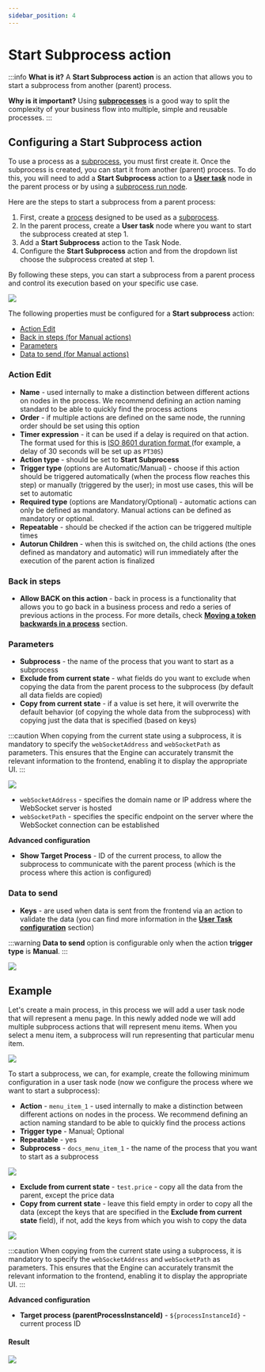 ```yaml
---
sidebar_position: 4
---
```


# Start Subprocess action

:::info
**What is it?** A **Start Subprocess action** is an action that allows you to start a subprocess from another (parent) process.

**Why is it important?**  Using [**subprocesses**](../process/subprocess.md) is a good way to split the complexity of your business flow into multiple, simple and reusable processes.
:::

## Configuring a Start Subprocess action

To use a process as a [subprocess](../process/subprocess.md), you must first create it. Once the subprocess is created, you can start it from another (parent) process. To do this, you will need to add a **Start Subprocess** action to a [**User task**](../node/task-node.md) node in the parent process or by using a [subprocess run node](../node/subprocess-run-node.md).

Here are the steps to start a subprocess from a parent process:

1. First, create a [process](../process/process.md) designed to be used as a [subprocess](../process/subprocess.md).
2. In the parent process, create a **User task** node where you want to start the subprocess created at step 1.
3. Add a **Start Subprocess** action to the Task Node.
4. Configure the **Start Subprocess** action and from the dropdown list choose the subprocess created at step 1.

By following these steps, you can start a subprocess from a parent process and control its execution based on your specific use case.

![](https://s3.eu-west-1.amazonaws.com/docx.flowx.ai/3.1/process_subprocess.png)

The following properties must be configured for a **Start subprocess** action:

* [Action Edit](#action-edit)
* [Back in steps (for Manual actions)](#back-in-steps)
* [Parameters](#parameters)
* [Data to send (for Manual actions)](#data-to-send)

### Action Edit

* **Name** - used internally to make a distinction between different actions on nodes in the process. We recommend defining an action naming standard to be able to quickly find the process actions
* **Order** - if multiple actions are defined on the same node, the running order should be set using this option
* **Timer expression** - it can be used if a delay is required on that action. The format used for this is [ISO 8601 duration format ](https://www.w3.org/TR/NOTE-datetime)(for example, a delay of 30 seconds will be set up as `PT30S`)
* **Action type** - should be set to **Start Subprocess**
* **Trigger type** (options are Automatic/Manual) - choose if this action should be triggered automatically (when the process flow reaches this step) or manually (triggered by the user); in most use cases, this will be set to automatic
* **Required type** (options are Mandatory/Optional) - automatic actions can only be defined as mandatory. Manual actions can be defined as mandatory or optional.
* **Repeatable** - should be checked if the action can be triggered multiple times
* **Autorun Children** - when this is switched on, the child actions (the ones defined as mandatory and automatic) will run immediately after the execution of the parent action is finalized

### Back in steps

* **Allow BACK on this action** - back in process is a functionality that allows you to go back in a business process and redo a series of previous actions in the process. For more details, check [**Moving a token backwards in a process**](../../flowx-designer/managing-a-process-flow/moving-a-token-backwards-in-a-process.md) section.

### Parameters

* **Subprocess** - the name of the process that you want to start as a subprocess
* **Exclude from current state** - what fields do you want to exclude when copying the data from the parent process to the subprocess (by default all data fields are copied)
* **Copy from current state** - if a value is set here, it will overwrite the default behavior (of copying the whole data from the subprocess) with copying just the data that is specified (based on keys)

:::caution
When copying from the current state using a subprocess, it is mandatory to specify the `webSocketAddress` and `webSocketPath` as parameters. This ensures that the Engine can accurately transmit the relevant information to the frontend, enabling it to display the appropriate UI. 
:::

![](https://s3.eu-west-1.amazonaws.com/docx.flowx.ai/3.1/websocket_send.png)

* `webSocketAddress` - specifies the domain name or IP address where the WebSocket server is hosted
* `webSocketPath` - specifies the specific endpoint on the server where the WebSocket connection can be established

**Advanced configuration**

* **Show Target Process** - ID of the current process, to allow the subprocess to communicate with the parent process (which is the process where this action is configured)

### Data to send

* **Keys** - are used when data is sent from the frontend via an action to validate the data (you can find more information in the [**User Task configuration**](../node/user-task-node.md) section)

:::warning
**Data to send** option is configurable only when the action **trigger type** is **Manual**.
:::

![](https://s3.eu-west-1.amazonaws.com/docx.flowx.ai/3.1/subprocess_action_data.png)

## Example

Let's create a main process, in this process we will add a user task node that will represent a menu page. In this newly added node we will add multiple subprocess actions that will represent menu items. When you select a menu item, a subprocess will run representing that particular menu item.

![](https://s3.eu-west-1.amazonaws.com/docx.flowx.ai/3.1/subprocess_menu.png)

To start a subprocess, we can, for example, create the following minimum configuration in a user task node (now we configure the process where we want to start a subprocess):

* **Action** - `menu_item_1` - used internally to make a distinction between different actions on nodes in the process. We recommend defining an action naming standard to be able to quickly find the process actions
* **Trigger type** - Manual; Optional
* **Repeatable** - yes
* **Subprocess** - `docs_menu_item_1` - the name of the process that you want to start as a subprocess

![](https://s3.eu-west-1.amazonaws.com/docx.flowx.ai/3.1/subprocess_example1.png)

* **Exclude from current state** - `test.price` - copy all the data from the parent, except the price data
* **Copy from current state** - leave this field empty in order to copy all the data (except the keys that are specified in the **Exclude from current state** field), if not, add the keys from which you wish to copy the data

![](https://s3.eu-west-1.amazonaws.com/docx.flowx.ai/3.1/subprocess_example2.png)

:::caution
When copying from the current state using a subprocess, it is mandatory to specify the `webSocketAddress` and `webSocketPath` as parameters. This ensures that the Engine can accurately transmit the relevant information to the frontend, enabling it to display the appropriate UI. 
:::

**Advanced configuration**

* **Target process (parentProcessInstanceId)** - `${processInstanceId}` - current process ID

#### Result

![](https://s3.eu-west-1.amazonaws.com/docx.flowx.ai/3.1/subprocess_example.gif)


